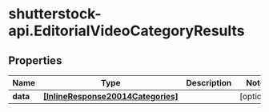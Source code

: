 # shutterstock-api.EditorialVideoCategoryResults

## Properties
Name | Type | Description | Notes
------------ | ------------- | ------------- | -------------
**data** | [**[InlineResponse20014Categories]**](InlineResponse20014Categories.md) |  | [optional] 


